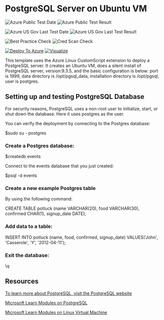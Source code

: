 # PostgreSQL Server on Ubuntu VM

![Azure Public Test Date](https://azurequickstartsservice.blob.core.windows.net/badges/postgresql-standalone-server-ubuntu/PublicLastTestDate.svg)
![Azure Public Test Result](https://azurequickstartsservice.blob.core.windows.net/badges/postgresql-standalone-server-ubuntu/PublicDeployment.svg)

![Azure US Gov Last Test Date](https://azurequickstartsservice.blob.core.windows.net/badges/postgresql-standalone-server-ubuntu/FairfaxLastTestDate.svg)
![Azure US Gov Last Test Result](https://azurequickstartsservice.blob.core.windows.net/badges/postgresql-standalone-server-ubuntu/FairfaxDeployment.svg)

![Best Practice Check](https://azurequickstartsservice.blob.core.windows.net/badges/postgresql-standalone-server-ubuntu/BestPracticeResult.svg)
![Cred Scan Check](https://azurequickstartsservice.blob.core.windows.net/badges/postgresql-standalone-server-ubuntu/CredScanResult.svg)

[![Deploy To Azure](https://raw.githubusercontent.com/fathym-it/azure-quickstart-templates/master/1-CONTRIBUTION-GUIDE/images/deploytoazure.svg?sanitize=true)](https://portal.azure.com/#create/Microsoft.Template/uri/https%3A%2F%2Fraw.githubusercontent.com%2Ffathym-it%2Fazure-quickstart-templates%2Fmaster%2Fpostgresql-standalone-server-ubuntu%2Fazuredeploy.json)  [![Visualize](https://raw.githubusercontent.com/fathym-it/azure-quickstart-templates/master/1-CONTRIBUTION-GUIDE/images/visualizebutton.svg?sanitize=true)](http://armviz.io/#/?load=https%3A%2F%2Fraw.githubusercontent.com%2Ffathym-it%2Fazure-quickstart-templates%2Fmaster%2Fpostgresql-standalone-server-ubuntu%2Fazuredeploy.json)

This template uses the Azure Linux CustomScript extension to deploy a PostgreSQL server. It creates an Ubuntu VM, does a silent install of PostgreSQL server, version:9.3.5, and the basic configuration is below: port is 1999, data directory is /opt/pgsql_data, installation directory is /opt/pgsql, user is postgres.

## Setting up and testing PostgreSQL Database 

For security reasons, PostgreSQL uses a non-root user to initialize, start, or shut down the database. Here it uses postgres as the user.

You can verify the deployment by connecting to the Postgres database:

$sudo su - postgres

### Create a Postgres database:

$createdb events

Connect to the events database that you just created:

$psql -d events

### Create a new example Postgres table 

By using the following command:

CREATE TABLE potluck (name VARCHAR(20), food VARCHAR(30),   confirmed CHAR(1), signup_date DATE);

### Add data to a table:

INSERT INTO potluck (name, food, confirmed, signup_date) VALUES('John', 'Casserole', 'Y', '2012-04-11');

### Exit the database:

\q

## Resources 

[To learn more about PostgreSQL, visit the PostgreSQL website](http://www.postgresql.org/)

[Microsoft Learn Modules on PostgreSQL](https://docs.microsoft.com/en-us/learn/browse/?term=postgresql)

[Microsoft Learn Modules on Linux Virtual Machine](https://docs.microsoft.com/en-us/learn/browse/?term=Virtual%20Machine)


